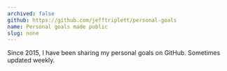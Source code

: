 ```yaml
---
archived: false
github: https://github.com/jefftriplett/personal-goals
name: Personal goals made public
slug: none
---
```


Since 2015, I have been sharing my personal goals on GitHub. Sometimes updated weekly.
